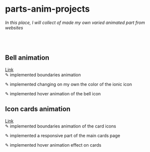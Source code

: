 # parts-anim-projects
 <em>In this place, I will collect of made my own varied animated part from websites</em>

 <br/>
 <br/>
 

<h2>Bell animation</h2>

[Link](https://kseniiamarkiv.github.io/parts-anim-projects/bell)<br/>
✎ implemented boundaries animation
 
✎ implemented changing on my own the color of the ionic icon

✎ implemented hover animation of the bell icon

 <h2>Icon cards animation</h2>
 
 [Link](https://kseniiamarkiv.github.io/parts-anim-projects/cards)<br/>
✎ implemented boundaries animation of the card icons

✎ implemented a responsive part of the main cards page

✎ implemented hover animation effect on cards

